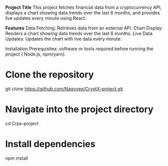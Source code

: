 **Project Title**
This project fetches financial data from a cryptocurrency API, displays a chart showing data trends over the last 6 months, and provides live updates every minute using React.

**Features**
Data Fetching: Retrieves data from an external API.
Chart Display: Renders a chart showing data trends over the last 6 months.
Live Data Updates: Updates the chart with live data every minute.

Installation
Prerequisites: software or tools required before running the project ( Node.js, npm/yarn).

# Clone the repository
git clone https://github.com/Nagyvee/CryptX-project.git

# Navigate into the project directory
cd Crpx-project

# Install dependencies
npm install
